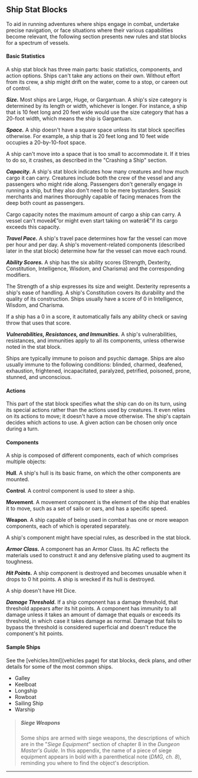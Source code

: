 ﻿## Ship Stat Blocks

To aid in running adventures where ships engage in combat, undertake precise navigation, or face situations where their various capabilities become relevant, the following section presents new rules and stat blocks for a spectrum of vessels.

#### Basic Statistics

A ship stat block has three main parts: basic statistics, components, and action options. Ships can't take any actions on their own. Without effort from its crew, a ship might drift on the water, come to a stop, or careen out of control.

***Size.*** Most ships are Large, Huge, or Gargantuan. A ship's size category is determined by its length or width, whichever is longer. For instance, a ship that is 10 feet long and 20 feet wide would use the size category that has a 20-foot width, which means the ship is Gargantuan.

***Space.*** A ship doesn't have a square space unless its stat block specifies otherwise. For example, a ship that is 20 feet long and 10 feet wide occupies a 20-by-10-foot space.

A ship can't move into a space that is too small to accommodate it. If it tries to do so, it crashes, as described in the "Crashing a Ship" section.

***Capacity.*** A ship's stat block indicates how many creatures and how much cargo it can carry. Creatures include both the crew of the vessel and any passengers who might ride along. Passengers don't generally engage in running a ship, but they also don't need to be mere bystanders. Seasick merchants and marines thoroughly capable of facing menaces from the deep both count as passengers.

Cargo capacity notes the maximum amount of cargo a ship can carry. A vessel can't moveâ€”or might even start taking on waterâ€”if its cargo exceeds this capacity.

***Travel Pace.*** A ship's travel pace determines how far the vessel can move per hour and per day. A ship's movement-related components (described later in the stat block) determine how far the vessel can move each round.

***Ability Scores.*** A ship has the six ability scores (Strength, Dexterity, Constitution, Intelligence, Wisdom, and Charisma) and the corresponding modifiers.

The Strength of a ship expresses its size and weight. Dexterity represents a ship's ease of handling. A ship's Constitution covers its durability and the quality of its construction. Ships usually have a score of 0 in Intelligence, Wisdom, and Charisma.

If a ship has a 0 in a score, it automatically fails any ability check or saving throw that uses that score.

***Vulnerabilities, Resistances, and Immunities.*** A ship's vulnerabilities, resistances, and immunities apply to all its components, unless otherwise noted in the stat block.

Ships are typically immune to poison and psychic damage. Ships are also usually immune to the following conditions: blinded, charmed, deafened, exhaustion, frightened, incapacitated, paralyzed, petrified, poisoned, prone, stunned, and unconscious.

#### Actions

This part of the stat block specifies what the ship can do on its turn, using its special actions rather than the actions used by creatures. It even relies on its actions to move; it doesn't have a move otherwise. The ship's captain decides which actions to use. A given action can be chosen only once during a turn.

#### Components

A ship is composed of different components, each of which comprises multiple objects:

**Hull**. A ship's hull is its basic frame, on which the other components are mounted.

**Control**. A control component is used to steer a ship.

**Movement**. A movement component is the element of the ship that enables it to move, such as a set of sails or oars, and has a specific speed.

**Weapon**. A ship capable of being used in combat has one or more weapon components, each of which is operated separately.

A ship's component might have special rules, as described in the stat block.

***Armor Class.*** A component has an Armor Class. Its AC reflects the materials used to construct it and any defensive plating used to augment its toughness.

***Hit Points.*** A ship component is destroyed and becomes unusable when it drops to 0 hit points. A ship is wrecked if its hull is destroyed.

A ship doesn't have Hit Dice.

***Damage Threshold.*** If a ship component has a damage threshold, that threshold appears after its hit points. A component has immunity to all damage unless it takes an amount of damage that equals or exceeds its threshold, in which case it takes damage as normal. Damage that fails to bypass the threshold is considered superficial and doesn't reduce the component's hit points.

#### Sample Ships

See the [vehicles.html](vehicles page) for stat blocks, deck plans, and other details for some of the most common ships.

- Galley
- Keelboat
- Longship
- Rowboat
- Sailing Ship
- Warship

> ##### Siege Weapons
>
>Some ships are armed with siege weapons, the descriptions of which are in the "*Siege Equipment*" section of chapter 8 in the *Dungeon Master's Guide*. In this appendix, the name of a piece of siege equipment appears in bold with a parenthetical note (*DMG, ch. 8*), reminding you where to find the object's description.
>

---

